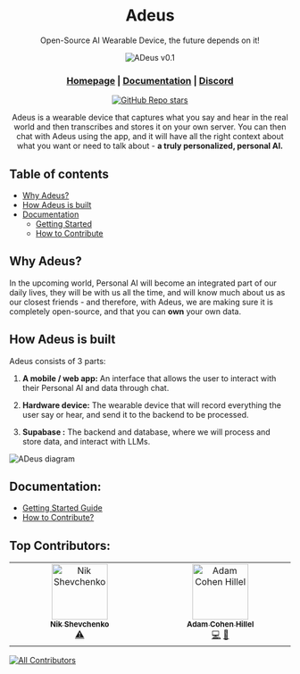 <div align="center">




# **Adeus**

Open-Source AI Wearable Device, the future depends on it!

![ADeus v0.1](docs/images/adeus_01.jpeg)

<h3>

[Homepage](https://www.adeus.ai/) | [Documentation](https://docs.adeus.ai/) | [Discord](https://discord.gg/N5c6KXBgWW)

</h3>

[![GitHub Repo stars](https://img.shields.io/github/stars/adamcohenhillel/ADeus)](https://github.com/adamcohenhillel/ADeus)

Adeus is a wearable device that captures what you say and hear in the real world and then transcribes and stores it on your own server. You can then chat with Adeus using the app, and it will have all the right context about what you want or need to talk about - **a truly personalized, personal AI.**

</div>

## Table of contents

- [Why Adeus?](#why-adeus)
- [How Adeus is built](#how-adeus-is-built)
- [Documentation](#documentation)
  - [Getting Started](https://docs.adeus.ai/getting_started.html)
  - [How to Contribute](https://docs.adeus.ai/#how-to-contribute)

## Why Adeus?

In the upcoming world, Personal AI will become an integrated part of our daily lives, they will be with us all the time, and will know much about us as our closest friends - and therefore, with Adeus, we are making sure it is completely open-source, and that you can **own** your own data.

## How Adeus is built

Adeus consists of 3 parts:

1. **A mobile / web app:**
   An interface that allows the user to interact with their Personal AI and data through chat.

2. **Hardware device:** The wearable device that will record everything the user say or hear, and send it to the backend to be processed.

3. **Supabase :** The backend and database, where we will process and store data, and interact with LLMs.

![ADeus diagram](docs/images/adeus_diagram.png)

## Documentation:

- [Getting Started Guide](https://docs.adeus.ai/getting_started.html#1-backend-supabase)
- [How to Contribute?](https://docs.adeus.ai/#how-to-contribute)

## Top Contributors:

<!-- ALL-CONTRIBUTORS-LIST:START - Do not remove or modify this section -->
<!-- prettier-ignore-start -->
<!-- markdownlint-disable -->
<table>
  <tbody>
    <tr>
      <td align="center" valign="top" width="14.28%"><a href="https://github.com/kodjima33"><img src="https://avatars.githubusercontent.com/u/43514161?v=4?s=100" width="100px;" alt="Nik Shevchenko"/><br /><sub><b>Nik Shevchenko</b></sub></a><br /><a href="#test-kodjima33" title="Tests">⚠️</a></td>
      <td align="center" valign="top" width="14.28%"><a href="https://github.com/adamcohenhillel"><img src="https://avatars.githubusercontent.com/u/633840?v=4?s=100" width="100px;" alt="Adam Cohen Hillel"/><br /><sub><b>Adam Cohen Hillel</b></sub></a><br /><a href="#code-adamcohenhillel" title="Code">💻</a> <a href="#design-adamcohenhillel" title="Design">🎨</a></td>
    </tr>
  </tbody>
</table>

<!-- markdownlint-restore -->
<!-- prettier-ignore-end -->

<!-- ALL-CONTRIBUTORS-LIST:END -->
[![All Contributors](https://img.shields.io/github/all-contributors/kodjima33/ADeus?color=ee8449&style=flat-square)](#contributors)
